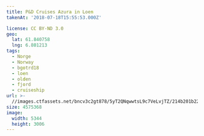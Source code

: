 ```yaml
---
title: P&D Cruises Azura in Loen
takenAt: '2018-07-18T15:55:53.000Z'

license: CC BY-ND 3.0
geo:
  lat: 61.840758
  lng: 6.801213
tags:
  - Norge
  - Norway
  - bgotrd18
  - loen
  - olden
  - fjord
  - cruiseship
url: >-
  //images.ctfassets.net/bncv3c2gt878/5yT2QNqwwtsL9c7VeLvjTZ/214b201b22fdea55f0ac23622e4112fb/pd-cruises-azura-in-loen_43859354441_o
size: 4575368
image:
  width: 5344
  height: 3006
---
```

